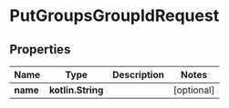 
# PutGroupsGroupIdRequest

## Properties
| Name | Type | Description | Notes |
| ------------ | ------------- | ------------- | ------------- |
| **name** | **kotlin.String** |  |  [optional] |



